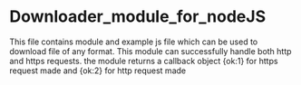 # Downloader_module_for_nodeJS
This file contains module and example js file which can be used to download file of any format.
This module can successfully handle both http and https requests.
the module returns a callback object {ok:1} for https request made and {ok:2} for http request made
